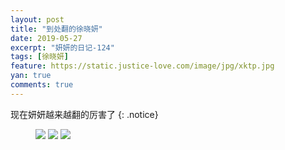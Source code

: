 ```yaml
---
layout: post
title: "到处翻的徐晓妍"
date: 2019-05-27
excerpt: "妍妍的日记-124"
tags: [徐晓妍]
feature: https://static.justice-love.com/image/jpg/xktp.jpg
yan: true
comments: true
---
```

现在妍妍越来越翻的厉害了
{: .notice}
<figure>
    <img src="{{ site.staticUrl }}/yanyan/image/fandelihai1.jpg" />
    <img src="{{ site.staticUrl }}/yanyan/image/fandelihai2.jpg" />
    <img src="{{ site.staticUrl }}/yanyan/image/fandelihai3.jpg" />
</figure>

